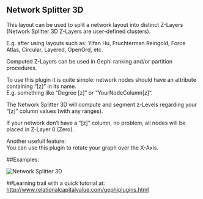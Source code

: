 ## Network Splitter 3D


This layout can be used to split a network layout into distinct Z-Layers  
(Network Splitter 3D Z-Layers are user-defined clusters).  

E.g. after using layouts such as: Yifan Hu, Fruchterman Reingold, Force Atlas, Circular, Layered, OpenOrd, etc.  

Computed Z-Layers can be used in Gephi ranking and/or partition procedures.  

To use this plugin it is quite simple: network nodes should have an attribute containing “[z]” in its name.  
E.g. something like “Degree [z]” or “YourNodeColumn[z]“.  

The Network Splitter 3D will compute and segment z-Levels regarding your “[z]” column values (with any ranges).  
  
If your network don’t have a “[z]” column, no problem, all nodes will be placed in Z-Layer 0 (Zero).  
  
  
Another usefull feature:  
You can use this plugin to rotate your graph over the X-Axis.  
  
##Examples:  
  
![Network Splitter 3D](http://www.relationalcapitalvalue.com/myresources/example-0-networksplitter3d-layout.png)  
  

##Learning trail with a quick tutorial at:  
http://www.relationalcapitalvalue.com/gephiplugins.html  


